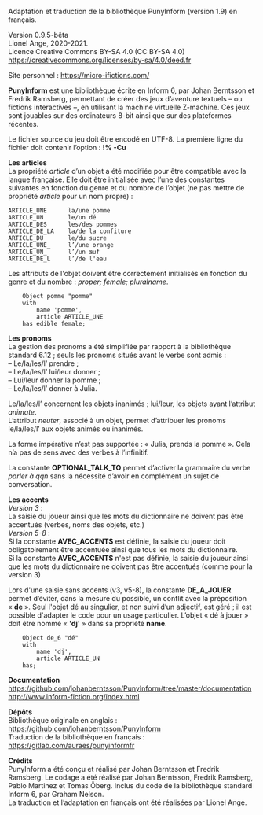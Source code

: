 Adaptation et traduction de la bibliothèque PunyInform (version 1.9) en français.

Version 0.9.5-bêta  
Lionel Ange, 2020-2021.  
Licence Creative Commons BY-SA 4.0 (CC BY-SA 4.0)  
https://creativecommons.org/licenses/by-sa/4.0/deed.fr  

Site personnel : https://micro-ifictions.com/

**PunyInform** est une bibliothèque écrite en Inform 6, par Johan Berntsson et Fredrik Ramsberg, permettant de créer des jeux d’aventure textuels – ou fictions interactives –, en utilisant la machine virtuelle Z-machine. Ces jeux sont jouables sur des ordinateurs 8-bit ainsi que sur des plateformes récentes.

Le fichier source du jeu doit être encodé en UTF-8. La première ligne du fichier doit contenir l’option : **!% -Cu**

**Les articles**  
La propriété *article* d’un objet a été modifiée pour être compatible avec la langue française. Elle doit être initialisée avec l’une des constantes suivantes en fonction du genre et du nombre de l’objet (ne pas mettre de propriété *article* pour un nom propre) :  
```
ARTICLE_UNE      la/une pomme  
ARTICLE_UN       le/un dé  
ARTICLE_DES      les/des pommes  
ARTICLE_DE_LA    la/de la confiture  
ARTICLE_DU       le/du sucre  
ARTICLE_UNE_     l’/une orange  
ARTICLE_UN_      l’/un œuf  
ARTICLE_DE_L     l’/de l'eau
```
Les attributs de l'objet doivent être correctement initialisés en fonction du genre et du nombre : *proper; female; pluralname*.
```
    Object pomme "pomme"
    with
        name 'pomme',
        article ARTICLE_UNE
    has edible female;
```

**Les pronoms**  
La gestion des pronoms a été simplifiée par rapport à la bibliothèque standard 6.12 ; seuls les pronoms situés avant le verbe sont admis :  
– Le/la/les/l’ prendre ;  
– Le/la/les/l’ lui/leur donner ;  
– Lui/leur donner la pomme ;  
– Le/la/les/l’ donner à Julia.  

Le/la/les/l’ concernent les objets inanimés ; lui/leur, les objets ayant l’attribut *animate*.  
L’attribut *neuter*, associé à un objet, permet d’attribuer les pronoms le/la/les/l’ aux objets animés ou inanimés.

La forme impérative n’est pas supportée : « Julia, prends la pomme ». Cela n’a pas de sens avec des verbes à l’infinitif.

La constante **OPTIONAL_TALK_TO** permet d’activer la grammaire du verbe *parler à qqn* sans la nécessité d’avoir en complément un sujet de conversation.

**Les accents**  
*Version 3* :  
La saisie du joueur ainsi que les mots du dictionnaire ne doivent pas être accentués (verbes, noms des objets, etc.)  
*Version 5-8* :   
Si la constante **AVEC_ACCENTS** est définie, la saisie du joueur doit obligatoirement être accentuée ainsi que tous les mots du dictionnaire.  
Si la constante **AVEC_ACCENTS** n'est pas définie, la saisie du joueur ainsi que les mots du dictionnaire ne doivent pas être accentués (comme pour la version 3)

Lors d'une saisie sans accents (v3, v5-8), la constante **DE_A_JOUER** permet d’éviter, dans la mesure du possible, un conflit avec la préposition « **de** ». Seul l'objet dé au singulier, et non suivi d’un adjectif, est géré ; il est possible d'adapter le code pour un usage particulier. L’objet « dé à jouer » doit être nommé « **'dj'** » dans sa propriété **name**.

```
    Object de_6 "dé"
    with
        name 'dj',
        article ARTICLE_UN
    has;
```
**Documentation**  
https://github.com/johanberntsson/PunyInform/tree/master/documentation  
http://www.inform-fiction.org/index.html

**Dépôts**  
Bibliothèque originale en anglais :  
https://github.com/johanberntsson/PunyInform  
Traduction de la bibliothèque en français :  
https://gitlab.com/auraes/punyinformfr

**Crédits**  
PunyInform a été conçu et réalisé par Johan Berntsson et Fredrik Ramsberg. Le codage a été réalisé par Johan Berntsson, Fredrik Ramsberg, Pablo Martinez et Tomas Öberg. Inclus du code de la bibliothèque standard Inform 6, par Graham Nelson.  
La traduction et l’adaptation en français ont été réalisées par Lionel Ange.

